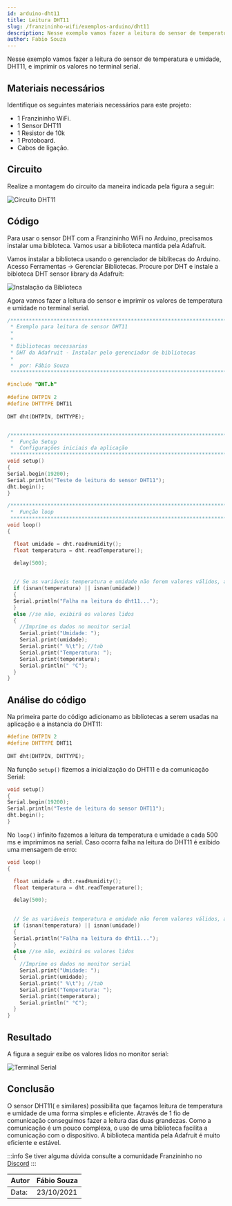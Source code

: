 ```yaml
---
id: arduino-dht11
title: Leitura DHT11
slug: /franzininho-wifi/exemplos-arduino/dht11
description: Nesse exemplo vamos fazer a leitura do sensor de temperatura e umidade, DHT11, e imprimir os valores na serial;
author: Fabio Souza
---
```


Nesse exemplo vamos fazer a leitura do sensor de temperatura e umidade, DHT11, e imprimir os valores no terminal serial.


## Materiais necessários

Identifique os seguintes materiais necessários para este projeto:

- 1 Franzininho WiFi.
- 1 Sensor DHT11
- 1 Resistor de 10k
- 1 Protoboard.
- Cabos de ligação.

## Circuito

Realize a montagem do circuito da maneira indicada pela figura a seguir:

![Circuito DHT11](img/dht11/../dht11/circuito.png)

## Código

Para usar o sensor DHT com a Franzininho WiFi no Arduino, precisamos instalar uma bibloteca. Vamos usar a biblioteca mantida pela Adafruit.

Vamos instalar a biblioteca usando o gerenciador de biblitecas do Arduino. Acesso Ferramentas -> Gerenciar Bibliotecas. Procure por DHT e instale a bibloteca DHT sensor library da Adafruit:


![Instalação da Biblioteca](img/dht11/dht-lib.png)

Agora vamos fazer a leitura do sensor e imprimir os valores de temperatura e umidade no terminal serial.

```cpp
/*************************************************************************************
 * Exemplo para leitura de sensor DHT11
 * 
 * 
 * Bibliotecas necessarias
 * DHT da Adafruit - Instalar pelo gerenciador de bibliotecas
 *  
 *  por: Fábio Souza
 *************************************************************************************/

#include "DHT.h"
 
#define DHTPIN 2 
#define DHTTYPE DHT11
 
DHT dht(DHTPIN, DHTTYPE);


/*********************************************************************************
 *  Função Setup
 *  Configurações iniciais da aplicação
 *********************************************************************************/
void setup() 
{
Serial.begin(19200);
Serial.println("Teste de leitura do sensor DHT11");
dht.begin();
}

/*********************************************************************************
 *  Função loop
 *********************************************************************************/
void loop() 
{

  float umidade = dht.readHumidity();
  float temperatura = dht.readTemperature();

  delay(500);
  

  // Se as variáveis temperatura e umidade não forem valores válidos, acusará falha de leitura.
  if (isnan(temperatura) || isnan(umidade)) 
  {
  Serial.println("Falha na leitura do dht11...");
  } 
  else //se não, exibirá os valores lidos 
  {
    //Imprime os dados no monitor serial
    Serial.print("Umidade: ");
    Serial.print(umidade);
    Serial.print(" %\t"); //tab
    Serial.print("Temperatura: ");
    Serial.print(temperatura);
    Serial.println(" °C");
  }
}
```

## Análise do código

Na primeira parte do código adicionamo as bibliotecas a serem usadas na aplicação e a instancia do DHT11:
```cpp
#define DHTPIN 2 
#define DHTTYPE DHT11
 
DHT dht(DHTPIN, DHTTYPE);
```
Na função `setup()` fizemos a inicialização do DHT11 e da comunicação Serial:
```cpp
void setup() 
{
Serial.begin(19200);
Serial.println("Teste de leitura do sensor DHT11");
dht.begin();
}
```

No `loop()` infinito fazemos a leitura da temperatura e umidade a cada 500 ms e imprimimos na serial. Caso ocorra falha na leitura do DHT11 é exibido uma mensagem de erro:

```cpp
void loop() 
{

  float umidade = dht.readHumidity();
  float temperatura = dht.readTemperature();

  delay(500);
  

  // Se as variáveis temperatura e umidade não forem valores válidos, acusará falha de leitura.
  if (isnan(temperatura) || isnan(umidade)) 
  {
  Serial.println("Falha na leitura do dht11...");
  } 
  else //se não, exibirá os valores lidos 
  {
    //Imprime os dados no monitor serial
    Serial.print("Umidade: ");
    Serial.print(umidade);
    Serial.print(" %\t"); //tab
    Serial.print("Temperatura: ");
    Serial.print(temperatura);
    Serial.println(" °C");
  }
}
```

## Resultado

A figura a seguir exibe os valores lidos no monitor serial:

![Terminal Serial](img/dht11/../dht11/valores-lidos.png)


## Conclusão

O sensor DHT11( e similares) possibilita que façamos leitura de temperatura e umidade de uma forma simples e eficiente. Através de 1 fio de comunicação conseguimos fazer a leitura das duas grandezas. Como a comunicação é um pouco complexa, o  uso de uma biblioteca facilita a comunicação com o dispositivo. A biblioteca mantida pela Adafruit é muito eficiente e estável.


:::info
Se tiver alguma dúvida consulte a comunidade Franzininho no [Discord](https://discord.gg/H5kENmWGaz)
:::

| Autor | Fábio Souza |
|-------|--------------|
| Data: | 23/10/2021   |
